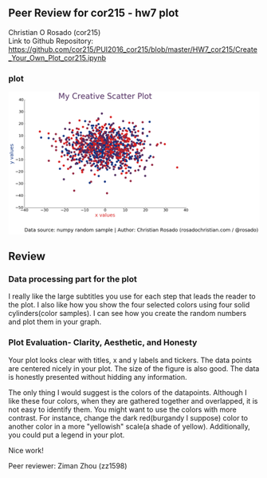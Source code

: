 ## Peer Review for cor215  - hw7 plot

Christian O Rosado (cor215) <br/>
Link to Github Repository: <br/>
https://github.com/cor215/PUI2016_cor215/blob/master/HW7_cor215/Create_Your_Own_Plot_cor215.ipynb

### plot 
![Christian's Creative Scatter Plot](Peer_plot_cor215.png)

## Review
### Data processing part for the plot
I really like the large subtitles you use for each step that leads the reader to the plot. I also like how you show the four selected colors using four solid cylinders(color samples). I can see how you create the random numbers and plot them in your graph. 

### Plot Evaluation- Clarity, Aesthetic, and Honesty
Your plot looks clear with titles, x and y labels and tickers. The data points are centered nicely in your plot. The size of the figure is also good. The data is honestly presented without hidding any information.

The only thing I would suggest is the colors of the datapoints. Although I like these four colors, when they are gathered together and overlapped, it is not easy to identify them. You might want to use the colors with more contrast. For instance, change the dark red(burgandy I suppose) color to another color in a more "yellowish" scale(a shade of yellow). Additionally, you could put a legend in your plot.

Nice work! 


Peer reviewer: Ziman Zhou (zz1598)




